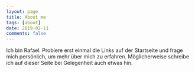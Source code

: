 ```yaml
---
layout: page
title: About me
tags: [about]
date: 2019-02-11
comments: false
---
```


Ich bin Rafael. Probiere erst einmal die Links auf der Startseite und frage
mich persönlich, um mehr über mich zu erfahren. Möglicherweise schreibe ich auf
dieser Seite bei Gelegenheit auch etwas hin.
